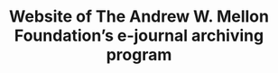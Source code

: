 ---
layout: report
pub_date: 2001-02-01
title: "Website of The Andrew W. Mellon Foundation’s e-journal archiving program"
authors: 
redirect_to: https://old.diglib.org/preserve/ejp.htm
org: DLF
description: ""
---